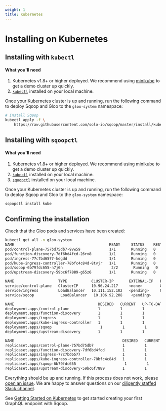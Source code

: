 ```yaml
---
weight: 1
title: Kubernetes
---
```



# Installing on Kubernetes

## Installing with `kubectl`

#### What you'll need

1. Kubernetes v1.8+ or higher deployed. We recommend using [minikube](https://kubernetes.io/docs/getting-started-guides/minikube/) to get a demo cluster up quickly.
1. [`kubectl`](https://kubernetes.io/docs/tasks/tools/install-kubectl/) installed on your local machine.

Once your Kubernetes cluster is up and running, run the following command to deploy Sqoop and Gloo to the `gloo-system` namespace:

```bash
# install Sqoop
kubectl apply -f \
    https://raw.githubusercontent.com/solo-io/sqoop/master/install/kube/install.yaml
```


## Installing with `sqoopctl`

#### What you'll need

1. Kubernetes v1.8+ or higher deployed. We recommend using [minikube](https://kubernetes.io/docs/getting-started-guides/minikube/) to get a demo cluster up quickly.
1. [`kubectl`](https://kubernetes.io/docs/tasks/tools/install-kubectl/) installed on your local machine.
1. [`sqoopctl`](https://github.com/solo-io/sqoop/releases/) installed on your local machine.

Once your Kubernetes cluster is up and running, run the following command to deploy Sqoop and Gloo to the `gloo-system` namespace:

```bash
sqoopctl install kube 
```

## Confirming the installation

Check that the Gloo pods and services have been created:

```bash
kubectl get all -n gloo-system
NAME                                           READY     STATUS    RESTARTS   AGE
pod/control-plane-757bd75db7-9vw59             1/1       Running   0          2h
pod/function-discovery-7df6bd4fcd-26rx8        1/1       Running   0          2h
pod/ingress-77c7bd6577-kdgdd                   1/1       Running   0          2h
pod/kube-ingress-controller-78bfc4c84d-8tvjr   1/1       Running   0          2h
pod/sqoop-6b79fdc655-n7j6n                      2/2       Running   0          2h
pod/upstream-discovery-59bc6f7889-g65z6        1/1       Running   0          2h

NAME                    TYPE           CLUSTER-IP       EXTERNAL-IP   PORT(S)                         AGE
service/control-plane   ClusterIP      10.96.24.217     <none>        8081/TCP                        3h
service/ingress         LoadBalancer   10.111.152.102   <pending>     8080:31972/TCP,8443:30576/TCP   3h
service/sqoop            LoadBalancer   10.106.92.208    <pending>     9090:31470/TCP                  3h

NAME                                      DESIRED   CURRENT   UP-TO-DATE   AVAILABLE   AGE
deployment.apps/control-plane             1         1         1            1           3h
deployment.apps/function-discovery        1         1         1            1           3h
deployment.apps/ingress                   1         1         1            1           3h
deployment.apps/kube-ingress-controller   1         1         1            1           3h
deployment.apps/sqoop                      1         1         1            1           3h
deployment.apps/upstream-discovery        1         1         1            1           3h

NAME                                                 DESIRED   CURRENT   READY     AGE
replicaset.apps/control-plane-757bd75db7             1         1         1         3h
replicaset.apps/function-discovery-7df6bd4fcd        1         1         1         3h
replicaset.apps/ingress-77c7bd6577                   1         1         1         3h
replicaset.apps/kube-ingress-controller-78bfc4c84d   1         1         1         3h
replicaset.apps/sqoop-6b79fdc655                      1         1         1         3h
replicaset.apps/upstream-discovery-59bc6f7889        1         1         1         3h
```

Everything should be up and running. If this process does not work, please [open an issue](https://github.com/solo-io/sqoop/issues/new). We are happy to answer
questions on our [diligently staffed Slack channel](https://slack.solo.io/).

See [Getting Started on Kubernetes](../getting_started/kubernetes/1.md) to get started creating your first GraphQL endpoint with Sqoop.
